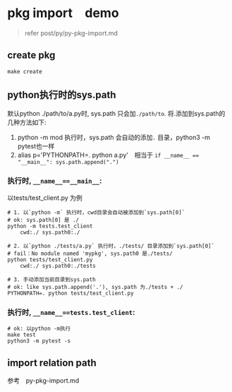 # pkg import　demo
> refer post/py/py-pkg-import.md

## create pkg

    make create

## python执行时的sys.path
默认python ./path/to/a.py时, sys.path 只会加`./path/to`.
将.添加到sys.path的几种方法如下:
1. python -m mod 执行时，sys.path 会自动的添加`.` 目录，python3 -m pytest也一样
2. alias p='PYTHONPATH=. python a.py'　相当于 `if __name__ == "__main__": sys.path.append(".")`

### 执行时, `__name__==__main__`:
以tests/test_client.py 为例

    # 1. 以`python -m` 执行时，cwd目录会自动被添加到`sys.path[0]` 
    # ok: sys.path[0] 是 ./
    python -m tests.test_client
        cwd:./ sys.path0:./

    # 2. 以`python ./tests/a.py` 执行时，./tests/ 目录添加到`sys.path[0]`
    # fail：No module named 'mypkg', sys.path0 是./tests/
    python tests/test_client.py
        cwd:./ sys.path0:./tests

    # 3. 手动添加当前目录到sys.path
    # ok: like sys.path.append('.'), sys.path 为./tests + ./
    PYTHONPATH=. python tests/test_client.py

### 执行时, `__name__==tests.test_client`:

    # ok: 以python -m执行
    make test
    python3 -m pytest -s

## import relation path
参考　py-pkg-import.md
